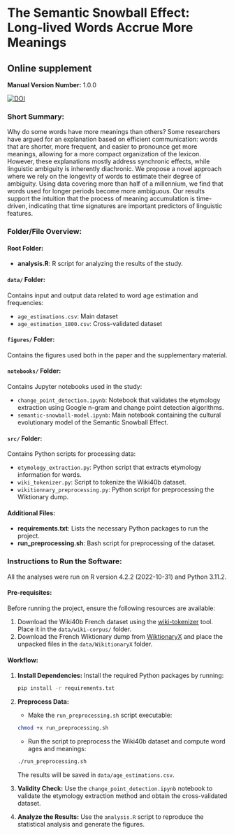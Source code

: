 # The Semantic Snowball Effect: Long-lived Words Accrue More Meanings
## Online supplement

**Manual Version Number:** 1.0.0

[![DOI](https://zenodo.org/badge/DOI/10.5281/zenodo.10988781.svg)](https://doi.org/10.5281/zenodo.10988781)

### Short Summary:
Why do some words have more meanings than others? Some researchers have argued for an explanation based on efficient communication: words that are shorter, more frequent, and easier to pronounce get more meanings, allowing for a more compact organization of the lexicon. However, these explanations mostly address synchronic effects, while linguistic ambiguity is inherently diachronic. We propose a novel approach where we rely on the longevity of words to estimate their degree of ambiguity. Using data covering more than half of a millennium, we find that words used for longer periods become more ambiguous. Our results support the intuition that the process of meaning accumulation is time-driven, indicating that time signatures are important predictors of linguistic features.

### Folder/File Overview:

#### Root Folder:
- **analysis.R**: R script for analyzing the results of the study.

#### `data/` Folder:
Contains input and output data related to word age estimation and frequencies:
- `age_estimations.csv`: Main dataset
- `age_estimation_1800.csv`: Cross-validated dataset

#### `figures/` Folder:
Contains the figures used both in the paper and the supplementary material.

#### `notebooks/` Folder:
Contains Jupyter notebooks used in the study:
- `change_point_detection.ipynb`: Notebook that validates the etymology extraction using Google n-gram and change point detection algorithms.
- `semantic-snowball-model.ipynb`: Main notebook containing the cultural evolutionary model of the Semantic Snowball Effect.

#### `src/` Folder:
Contains Python scripts for processing data:
- `etymology_extraction.py`: Python script that extracts etymology information for words.
- `wiki_tokenizer.py`: Script to tokenize the Wiki40b dataset.
- `wikitionnary_preprocessing.py`: Python script for preprocessing the Wiktionary dump.

#### Additional Files:
- **requirements.txt**: Lists the necessary Python packages to run the project.
- **run_preprocessing.sh**: Bash script for preprocessing of the dataset.

### Instructions to Run the Software:

All the analyses were run on R version 4.2.2 (2022-10-31) and Python 3.11.2.

#### Pre-requisites:
Before running the project, ensure the following resources are available:
1. Download the Wiki40b French dataset using the [wiki-tokenizer](https://github.com/tpimentelms/wiki-tokenizer) tool. Place it in the `data/wiki-corpus/` folder.
2. Download the French Wiktionary dump from [WiktionaryX](http://redac.univ-tlse2.fr/lexiques/wiktionaryx.html) and place the unpacked files in the `data/WikitionaryX` folder.

#### Workflow:

1. **Install Dependencies:**
   Install the required Python packages by running:
   ```bash
   pip install -r requirements.txt
   ```

2. **Preprocess Data:**
   - Make the `run_preprocessing.sh` script executable:
   ```bash
   chmod +x run_preprocessing.sh
   ```
   - Run the script to preprocess the Wiki40b dataset and compute word ages and meanings:
   ```bash
   ./run_preprocessing.sh
   ```
   The results will be saved in `data/age_estimations.csv`.

3. **Validity Check:**
   Use the `change_point_detection.ipynb` notebook to validate the etymology extraction method and obtain the cross-validated dataset.

4. **Analyze the Results:**
   Use the `analysis.R` script to reproduce the statistical analysis and generate the figures.
